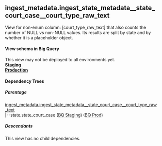 ## ingest_metadata.ingest_state_metadata__state_court_case__court_type_raw_text
View for non-enum column: [court_type_raw_text]
 that also counts the number of NULL vs non-NULL values. Its results are split by state
 and by whether it is a placeholder object.

#### View schema in Big Query
This view may not be deployed to all environments yet.<br/>
[**Staging**](https://console.cloud.google.com/bigquery?pli=1&p=recidiviz-staging&page=table&project=recidiviz-staging&d=ingest_metadata&t=ingest_state_metadata__state_court_case__court_type_raw_text)
<br/>
[**Production**](https://console.cloud.google.com/bigquery?pli=1&p=recidiviz-123&page=table&project=recidiviz-123&d=ingest_metadata&t=ingest_state_metadata__state_court_case__court_type_raw_text)
<br/>

#### Dependency Trees

##### Parentage
[ingest_metadata.ingest_state_metadata\__state_court_case\__court_type_raw_text](../ingest_metadata/ingest_state_metadata__state_court_case__court_type_raw_text.md) <br/>
|--state.state_court_case ([BQ Staging](https://console.cloud.google.com/bigquery?pli=1&p=recidiviz-staging&page=table&project=recidiviz-staging&d=state&t=state_court_case)) ([BQ Prod](https://console.cloud.google.com/bigquery?pli=1&p=recidiviz-123&page=table&project=recidiviz-123&d=state&t=state_court_case)) <br/>


##### Descendants
This view has no child dependencies.
